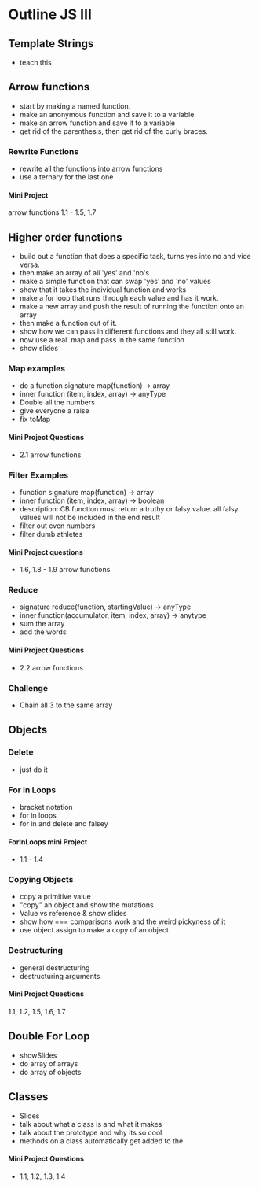 # Outline JS III

## Template Strings

- teach this

## Arrow functions

- start by making a named function.
- make an anonymous function and save it to a variable.
- make an arrow function and save it to a variable
- get rid of the parenthesis, then get rid of the curly braces.

### Rewrite Functions

- rewrite all the functions into arrow functions
- use a ternary for the last one

#### Mini Project

arrow functions 1.1 - 1.5, 1.7

## Higher order functions

- build out a function that does a specific task, turns yes into no and vice versa.
- then make an array of all 'yes' and 'no's
- make a simple function that can swap 'yes' and 'no' values
- show that it takes the individual function and works
- make a for loop that runs through each value and has it work.
- make a new array and push the result of running the function onto an array
- then make a function out of it.
- show how we can pass in different functions and they all still work.
- now use a real .map and pass in the same function
- show slides

### Map examples

- do a function signature map(function) -> array
- inner function (item, index, array) -> anyType
- Double all the numbers
- give everyone a raise
- fix toMap

#### Mini Project Questions

- 2.1 arrow functions

### Filter Examples

- function signature map(function) -> array
- inner function (item, index, array) -> boolean
- description: CB function must return a truthy or falsy value. all falsy values will not be included in the end result
- filter out even numbers
- filter dumb athletes

#### Mini Project questions

- 1.6, 1.8 - 1.9 arrow functions

### Reduce

- signature reduce(function, startingValue) -> anyType
- inner function(accumulator, item, index, array) -> anytype
- sum the array
- add the words

#### Mini Project Questions

- 2.2 arrow functions

### Challenge

- Chain all 3 to the same array

## Objects

### Delete

- just do it

### For in Loops

- bracket notation
- for in loops
- for in and delete and falsey

#### ForInLoops mini Project

- 1.1 - 1.4

### Copying Objects

- copy a primitive value
- "copy" an object and show the mutations
- Value vs reference & show slides
- show how === comparisons work and the weird pickyness of it
- use object.assign to make a copy of an object

### Destructuring

- general destructuring
- destructuring arguments

#### Mini Project Questions
1.1, 1.2, 1.5, 1.6, 1.7

## Double For Loop

- showSlides
- do array of arrays
- do array of objects

## Classes

- Slides
- talk about what a class is and what it makes
- talk about the prototype and why its so cool
- methods on a class automatically get added to the

#### Mini Project Questions

- 1.1, 1.2, 1.3, 1.4